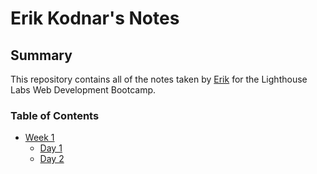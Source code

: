 # Erik Kodnar's Notes
## Summary
This repository contains all of the notes taken by [Erik](https://github.com/Drumshtick) for the Lighthouse Labs Web Development Bootcamp.
### Table of Contents
* [Week 1](/Week_1)
  * [Day 1](/Week_1/Day_1)
  * [Day 2](/Week_1/Day_2)